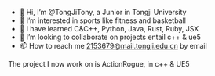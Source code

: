- 👋 Hi, I’m @TongJiTony, a Junior in Tongji University
- 👀 I’m interested in sports like fitness and basketball
- 🌱 I have learned C&C++, Python, Java, Rust, Ruby, JSX
- 💞️ I’m looking to collaborate on projects entail c++ & ue5
- 📫 How to reach me 2153679@mail.tongji.edu.cn by email

The project I now work on is ActionRogue, in c++ & UE5

<!---
TongJiTony/TongJiTony is a ✨ special ✨ repository because its `README.md` (this file) appears on your GitHub profile.
You can click the Preview link to take a look at your changes.
--->

